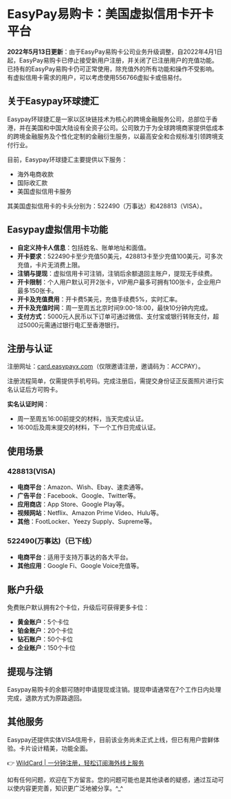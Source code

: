 # EasyPay易购卡：美国虚拟信用卡开卡平台

**2022年5月13日更新**：由于EasyPay易购卡公司业务升级调整，自2022年4月1日起，EasyPay易购卡已停止接受新用户注册，并关闭了已注册用户的充值功能。已持有的EasyPay易购卡仍可正常使用，除充值外的所有功能和操作不受影响。有虚拟信用卡需求的用户，可以考虑使用556766虚拟卡或倍易付。

## 关于Easypay环球捷汇

Easypay环球捷汇是一家以区块链技术为核心的跨境金融服务公司，总部位于香港，并在美国和中国大陆设有全资子公司。公司致力于为全球跨境商家提供低成本的跨境金融服务及个性化定制的金融衍生服务，以最高安全和合规标准引领跨境支付行业。

目前，Easypay环球捷汇主要提供以下服务：
- 海外电商收款
- 国际收汇款
- 美国虚拟信用卡服务

其美国虚拟信用卡的卡头分别为：522490（万事达）和428813（VISA）。

## Easypay虚拟信用卡功能

- **自定义持卡人信息**：包括姓名、账单地址和面值。
- **开卡要求**：522490卡至少充值50美元，428813卡至少充值100美元，可多次充值，卡片无消费上限。
- **注销与提现**：虚拟信用卡可注销，注销后余额退回主账户，提现无手续费。
- **开卡限制**：个人用户默认可开2张卡，VIP用户最多可拥有100张卡，企业用户最多150张卡。
- **开卡及充值费用**：开卡费5美元，充值手续费5%，实时汇率。
- **开卡及充值时间**：周一至周五北京时间9:00-18:00，最快10分钟内完成。
- **支付方式**：5000元人民币以下订单可通过微信、支付宝或银行转账支付，超过5000元需通过银行电汇至香港银行。

## 注册与认证

注册网址：[card.easypayx.com](https://bbtdd.com/WildCard)（仅限邀请注册，邀请码为：ACCPAY）。

注册流程简单，仅需提供手机号码。完成注册后，需提交身份证正反面照片进行实名认证后方可购卡。

**实名认证时间**：
- 周一至周五16:00前提交的材料，当天完成认证。
- 16:00后及周末提交的材料，下一个工作日完成认证。

## 使用场景

### 428813(VISA)
- **电商平台**：Amazon、Wish、Ebay、速卖通等。
- **广告平台**：Facebook、Google、Twitter等。
- **应用商店**：App Store、Google Play等。
- **视频网站**：Netflix、Amazon Prime Video、Hulu等。
- **其他**：FootLocker、Yeezy Supply、Supreme等。

### 522490(万事达)（已下线）
- **电商平台**：适用于支持万事达的各大平台。
- **其他应用**：Google Fi、Google Voice充值等。

## 账户升级

免费账户默认拥有2个卡位，升级后可获得更多卡位：
- **黄金账户**：5个卡位
- **铂金账户**：20个卡位
- **钻石账户**：50个卡位
- **企业账户**：150个卡位

## 提现与注销

Easypay易购卡的余额可随时申请提现或注销。提现申请通常在7个工作日内处理完成，退款方式为原路退回。

## 其他服务

Easypay还提供实体VISA信用卡，目前该业务尚未正式上线，但已有用户尝鲜体验。卡片设计精美，功能全面。

👉 [WildCard | 一分钟注册，轻松订阅海外线上服务](https://bbtdd.com/WildCard)

如有任何问题，欢迎在下方留言。您的问题可能也是其他读者的疑惑，通过互动可以使内容更完善，知识更广泛地被分享。^_^